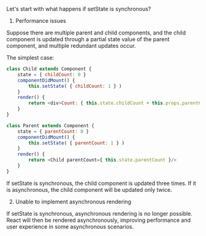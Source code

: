 Let's start with what happens if setState is synchronous?

1. Performance issues

Suppose there are multiple parent and child components, and the child component is updated through a partial state value of the parent component, and multiple redundant updates occur.

The simplest case:
```js
class Child extends Component {
    state = { childCount: 0 }
    componentDidMount() {
        this.setState( { childCount: 1 } )
    }
    render() {
        return <div>Count: { this.state.childCount + this.props.parentCount }</div>
    }
}

class Parent extends Component {
    state = { parentCount: 0 }
    componentDidMount() {
        this.setState( { parentCount: 1 } )
    }
    render() {
        return <Child parentCount={ this.state.parentCount }/>
    }
}
```
If setState is synchronous, the child component is updated three times. If it is asynchronous, the child component will be updated only twice.


2. Unable to implement asynchronous rendering  

If setState is synchronous, asynchronous rendering is no longer possible. React will then be rendered asynchronously, improving performance and user experience in some asynchronous scenarios.